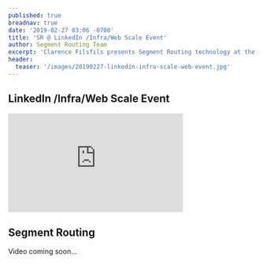 ```yaml
---
published: true
breadnav: true
date: '2019-02-27 03:06 -0700'
title: 'SR @ LinkedIn /Infra/Web Scale Event'
author: Segment Routing Team
excerpt: 'Clarence Filsfils presents Segment Routing technology at the LinkedIn /Infra/Web Scale Event'
header:
  teaser: '/images/20190227-linkedin-infra-scale-web-event.jpg'
---
```


## LinkedIn /Infra/Web Scale Event
<iframe width="355" height="200" src="https://youtu.be/An9neQzho1Q" frameborder="0" allowfullscreen></iframe>

## Segment Routing
Video coming soon...
